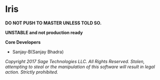 # Iris

**DO NOT PUSH TO MASTER UNLESS TOLD SO.**

**UNSTABLE and not production ready**

__Core Developers__
- Sanjay-B(Sanjay Bhadra)



*Copyright 2017 Sage Technologies LLC. All Rights Reserved.*
*Stolen, attempting to steal or the manipulation of this software will result in legal action. Strictly prohibited.*

